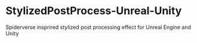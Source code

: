 # StylizedPostProcess-Unreal-Unity
 Spiderverse insprired stylized post processing effect for Unreal Engine and Unity
